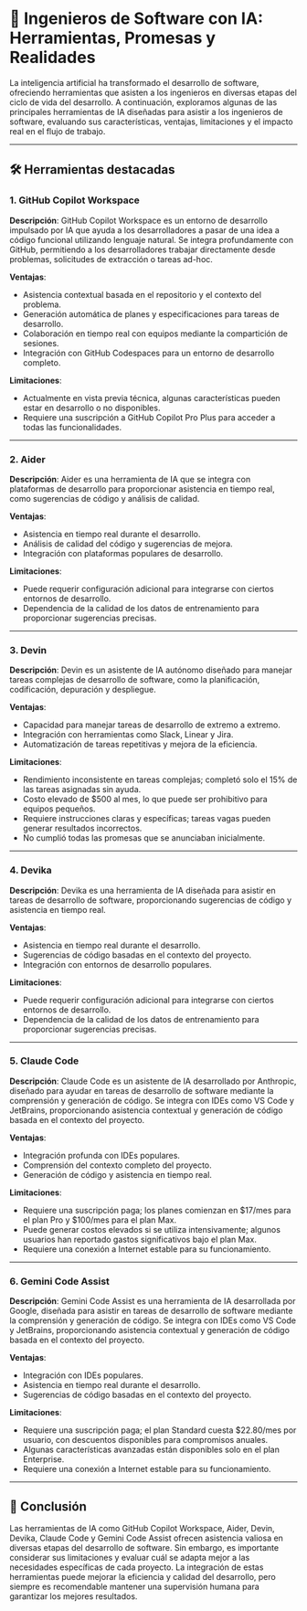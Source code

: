 # 🧠 Ingenieros de Software con IA: Herramientas, Promesas y Realidades

La inteligencia artificial ha transformado el desarrollo de software, ofreciendo herramientas que asisten a los ingenieros en diversas etapas del ciclo de vida del desarrollo. A continuación, exploramos algunas de las principales herramientas de IA diseñadas para asistir a los ingenieros de software, evaluando sus características, ventajas, limitaciones y el impacto real en el flujo de trabajo.

---

## 🛠️ Herramientas destacadas

### 1. GitHub Copilot Workspace

**Descripción**: GitHub Copilot Workspace es un entorno de desarrollo impulsado por IA que ayuda a los desarrolladores a pasar de una idea a código funcional utilizando lenguaje natural. Se integra profundamente con GitHub, permitiendo a los desarrolladores trabajar directamente desde problemas, solicitudes de extracción o tareas ad-hoc.

**Ventajas**:

- Asistencia contextual basada en el repositorio y el contexto del problema.
- Generación automática de planes y especificaciones para tareas de desarrollo.
- Colaboración en tiempo real con equipos mediante la compartición de sesiones.
- Integración con GitHub Codespaces para un entorno de desarrollo completo.

**Limitaciones**:

- Actualmente en vista previa técnica, algunas características pueden estar en desarrollo o no disponibles.
- Requiere una suscripción a GitHub Copilot Pro Plus para acceder a todas las funcionalidades.

---

### 2. Aider

**Descripción**: Aider es una herramienta de IA que se integra con plataformas de desarrollo para proporcionar asistencia en tiempo real, como sugerencias de código y análisis de calidad.

**Ventajas**:

- Asistencia en tiempo real durante el desarrollo.
- Análisis de calidad del código y sugerencias de mejora.
- Integración con plataformas populares de desarrollo.

**Limitaciones**:

- Puede requerir configuración adicional para integrarse con ciertos entornos de desarrollo.
- Dependencia de la calidad de los datos de entrenamiento para proporcionar sugerencias precisas.

---

### 3. Devin

**Descripción**: Devin es un asistente de IA autónomo diseñado para manejar tareas complejas de desarrollo de software, como la planificación, codificación, depuración y despliegue.

**Ventajas**:

- Capacidad para manejar tareas de desarrollo de extremo a extremo.
- Integración con herramientas como Slack, Linear y Jira.
- Automatización de tareas repetitivas y mejora de la eficiencia.

**Limitaciones**:

- Rendimiento inconsistente en tareas complejas; completó solo el 15% de las tareas asignadas sin ayuda.
- Costo elevado de $500 al mes, lo que puede ser prohibitivo para equipos pequeños.
- Requiere instrucciones claras y específicas; tareas vagas pueden generar resultados incorrectos.
- No cumplió todas las promesas que se anunciaban inicialmente.

---

### 4. Devika

**Descripción**: Devika es una herramienta de IA diseñada para asistir en tareas de desarrollo de software, proporcionando sugerencias de código y asistencia en tiempo real.

**Ventajas**:

- Asistencia en tiempo real durante el desarrollo.
- Sugerencias de código basadas en el contexto del proyecto.
- Integración con entornos de desarrollo populares.

**Limitaciones**:

- Puede requerir configuración adicional para integrarse con ciertos entornos de desarrollo.
- Dependencia de la calidad de los datos de entrenamiento para proporcionar sugerencias precisas.

---

### 5. Claude Code

**Descripción**: Claude Code es un asistente de IA desarrollado por Anthropic, diseñado para ayudar en tareas de desarrollo de software mediante la comprensión y generación de código. Se integra con IDEs como VS Code y JetBrains, proporcionando asistencia contextual y generación de código basada en el contexto del proyecto.

**Ventajas**:

- Integración profunda con IDEs populares.
- Comprensión del contexto completo del proyecto.
- Generación de código y asistencia en tiempo real.

**Limitaciones**:

- Requiere una suscripción paga; los planes comienzan en $17/mes para el plan Pro y $100/mes para el plan Max.
- Puede generar costos elevados si se utiliza intensivamente; algunos usuarios han reportado gastos significativos bajo el plan Max.
- Requiere una conexión a Internet estable para su funcionamiento.

---

### 6. Gemini Code Assist

**Descripción**: Gemini Code Assist es una herramienta de IA desarrollada por Google, diseñada para asistir en tareas de desarrollo de software mediante la comprensión y generación de código. Se integra con IDEs como VS Code y JetBrains, proporcionando asistencia contextual y generación de código basada en el contexto del proyecto.

**Ventajas**:

- Integración con IDEs populares.
- Asistencia en tiempo real durante el desarrollo.
- Sugerencias de código basadas en el contexto del proyecto.

**Limitaciones**:

- Requiere una suscripción paga; el plan Standard cuesta $22.80/mes por usuario, con descuentos disponibles para compromisos anuales.
- Algunas características avanzadas están disponibles solo en el plan Enterprise.
- Requiere una conexión a Internet estable para su funcionamiento.

---

## 🧩 Conclusión

Las herramientas de IA como GitHub Copilot Workspace, Aider, Devin, Devika, Claude Code y Gemini Code Assist ofrecen asistencia valiosa en diversas etapas del desarrollo de software. Sin embargo, es importante considerar sus limitaciones y evaluar cuál se adapta mejor a las necesidades específicas de cada proyecto. La integración de estas herramientas puede mejorar la eficiencia y calidad del desarrollo, pero siempre es recomendable mantener una supervisión humana para garantizar los mejores resultados.
